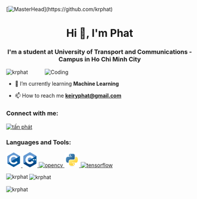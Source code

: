 [![MasterHead]([https://1.bp.blogspot.com/-7A4WynwLsM...](https://res.cloudinary.com/practicaldev/image/fetch/s--6Z6KtD6I--/c_imagga_scale,f_auto,fl_progressive,h_420,q_66,w_1000/https://dev-to-uploads.s3.amazonaws.com/uploads/articles/bn6uqzoyp087oi6vnn0e.gif))](https://github.com/krphat)
<h1 align="center">Hi 👋, I'm Phat</h1>
<h3 align="center">I'm a student at University of Transport and Communications - Campus in Ho Chi Minh City</h3>
<img align="right" alt="Coding" width="400" src="https://camo.githubusercontent.com/5ddf73ad3a205111cf8c686f687fc216c2946a75005718c8da5b837ad9de78c9/68747470733a2f2f7468756d62732e6766796361742e636f6d2f4576696c4e657874446576696c666973682d736d616c6c2e676966">

<p align="left"> <img src="https://komarev.com/ghpvc/?username=krphat&label=Profile%20views&color=0e75b6&style=flat" alt="krphat" /> </p>

- 🌱 I’m currently learning **Machine Learning**

- 📫 How to reach me **keiryphat@gmail.com**

<h3 align="left">Connect with me:</h3>
<p align="left">
<a href="https://fb.com/tấn phát" target="blank"><img align="center" src="https://raw.githubusercontent.com/rahuldkjain/github-profile-readme-generator/master/src/images/icons/Social/facebook.svg" alt="tấn phát" height="30" width="40" /></a>
</p>

<h3 align="left">Languages and Tools:</h3>
<p align="left"> <a href="https://www.cprogramming.com/" target="_blank" rel="noreferrer"> <img src="https://raw.githubusercontent.com/devicons/devicon/master/icons/c/c-original.svg" alt="c" width="40" height="40"/> </a> <a href="https://www.w3schools.com/cpp/" target="_blank" rel="noreferrer"> <img src="https://raw.githubusercontent.com/devicons/devicon/master/icons/cplusplus/cplusplus-original.svg" alt="cplusplus" width="40" height="40"/> </a> <a href="https://opencv.org/" target="_blank" rel="noreferrer"> <img src="https://www.vectorlogo.zone/logos/opencv/opencv-icon.svg" alt="opencv" width="40" height="40"/> </a> <a href="https://www.python.org" target="_blank" rel="noreferrer"> <img src="https://raw.githubusercontent.com/devicons/devicon/master/icons/python/python-original.svg" alt="python" width="40" height="40"/> </a> <a href="https://www.tensorflow.org" target="_blank" rel="noreferrer"> <img src="https://www.vectorlogo.zone/logos/tensorflow/tensorflow-icon.svg" alt="tensorflow" width="40" height="40"/> </a> </p>

<p><img align="left" src="https://github-readme-stats.vercel.app/api/top-langs?username=krphat&show_icons=true&locale=en&layout=compact" alt="krphat" /></p>

<p>&nbsp;<img align="center" src="https://github-readme-stats.vercel.app/api?username=krphat&show_icons=true&locale=en" alt="krphat" /></p>

<p><img align="center" src="https://github-readme-streak-stats.herokuapp.com/?user=krphat&" alt="krphat" /></p>
